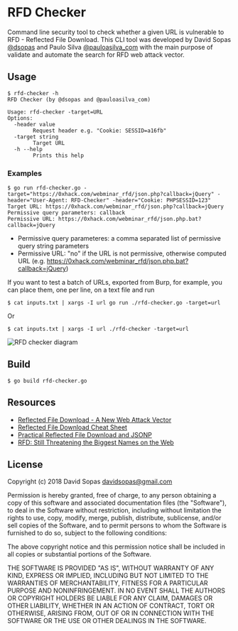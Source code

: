 RFD Checker
===========

Command line security tool to check whether a given URL is vulnerable to RFD -
Reflected File Download. This CLI tool was developed by David Sopas [@dsopas][1]
and Paulo Silva [@pauloasilva_com][2] with the main purpose of validate and
automate the search for RFD web attack vector.

## Usage

```
$ rfd-checker -h
RFD Checker (by @dsopas and @pauloasilva_com)

Usage: rfd-checker -target=URL
Options:
  -header value
        Request header e.g. "Cookie: SESSID=a16fb"
  -target string
        Target URL
  -h --help
        Prints this help
```

### Examples

```shell
$ go run rfd-checker.go -target="https://0xhack.com/webminar_rfd/json.php?callback=jQuery" -header="User-Agent: RFD-Checker" -header="Cookie: PHPSESSID=123"
Target URL: https://0xhack.com/webminar_rfd/json.php?callback=jQuery
Permissive query parameters: callback
Permissive URL: https://0xhack.com/webminar_rfd/json.php.bat?callback=jQuery
```

* Permissive query parameteres: a comma separated list of permissive query
  string parameters
* Permissive URL: "no" if the URL is not permissive, otherwise computed URL
  (e.g. https://0xhack.com/webminar_rfd/json.php.bat?callback=jQuery)

If you want to test a batch of URLs, exported from Burp, for example, you can
place them, one per line, on a text file and run

```shell
$ cat inputs.txt | xargs -I url go run ./rfd-checker.go -target=url
``` 

Or

```shell
$ cat inputs.txt | xargs -I url ./rfd-checker -target=url
```

![RFD checker diagram](https://0xhack.com/rfd_checker.png)

## Build

```
$ go build rfd-checker.go
```

## Resources

* [Reflected File Download - A New Web Attack Vector][3]
* [Reflected File Download Cheat Sheet][4]
* [Practical Reflected File Download and JSONP][5]
* [RFD: Still Threatening the Biggest Names on the Web][6]

## License

Copyright (c) 2018 David Sopas <davidsopas@gmail.com>

Permission is hereby granted, free of charge, to any person obtaining a copy
of this software and associated documentation files (the "Software"), to deal
in the Software without restriction, including without limitation the rights
to use, copy, modify, merge, publish, distribute, sublicense, and/or sell
copies of the Software, and to permit persons to whom the Software is
furnished to do so, subject to the following conditions:

The above copyright notice and this permission notice shall be included in
all copies or substantial portions of the Software.

THE SOFTWARE IS PROVIDED "AS IS", WITHOUT WARRANTY OF ANY KIND, EXPRESS OR
IMPLIED, INCLUDING BUT NOT LIMITED TO THE WARRANTIES OF MERCHANTABILITY,
FITNESS FOR A PARTICULAR PURPOSE AND NONINFRINGEMENT.  IN NO EVENT SHALL THE
AUTHORS OR COPYRIGHT HOLDERS BE LIABLE FOR ANY CLAIM, DAMAGES OR OTHER
LIABILITY, WHETHER IN AN ACTION OF CONTRACT, TORT OR OTHERWISE, ARISING FROM,
OUT OF OR IN CONNECTION WITH THE SOFTWARE OR THE USE OR OTHER DEALINGS IN
THE SOFTWARE.

[1]: https://www.twitter.com/dsopas
[2]: https://www.twitter.com/pauloasilva_com
[3]: https://www.blackhat.com/docs/eu-14/materials/eu-14-Hafif-Reflected-File-Download-A-New-Web-Attack-Vector.pdf
[4]: https://www.davidsopas.com/reflected-file-download-cheat-sheet/
[5]: http://blog.davidvassallo.me/2014/11/02/practical-reflected-file-download-and-jsonp/
[6]: https://info.checkmarx.com/resources/webinars/rfd-still-threatening-the-biggest-names-web-on-demand?hsCtaTracking=70be984d-c6b2-4eb6-a280-32ac7aa6a520%7C17df43d5-14db-4b83-ad12-09f16270754f

